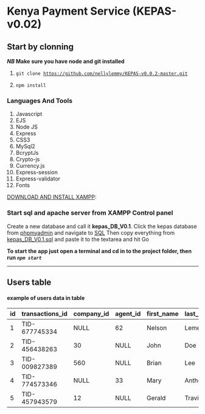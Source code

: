 # Kenya Payment Service (KEPAS-v0.02)

## Start by clonning

<b><i>NB</i> Make sure you have node and git installed</b>

1. <code>git clone https://github.com/nellylemmy/KEPAS-v0.0.2-master.git</code>

2. <code>npm install</code>

### Languages And Tools 
1. Javascript
2. EJS
3. Node JS
4. Express
5. CSS3
6. MySql2
7. BcryptJs
8. Crypto-js
9. Currency.js
10. Express-session
11. Express-validator
12. Fonts


[DOWNLOAD AND INSTALL XAMPP](https://www.apachefriends.org/download.html):
### Start sql and apache server from XAMPP Control panel
Create a new database and call it <b>kepas_DB_V0.1</b>. Click the kepas database from [phpmyadmin](http://localhost/phpmyadmin/index.php) and navigate to [SQL](http://localhost/phpmyadmin/index.php?route=/server/sql) Then copy everything from [kepas_DB_V0.1.sql](kepas_DB_V0.1.sql) and paste it to the textarea and hit Go

<b>To start the app just open a terminal and cd in to the project folder, then run <em><code>npm start</code></em></b>
<hr>

## Users table
#### example of users data in table

|**id**|**transactions_id**|**company_id**|**agent_id**|**first_name**|**last_name**|**phone**|
| ---| --------------- | ---------- | ----------| ---------- | --------- | ------------ |
| 1  | TID-677745334   |NULL        |   62      |   Nelson   |  Lemein   | 072534892095 |
| 2  | TID-456438263   |30          |   NULL    |   John     |  Doe      | 079201863723 |
| 3  | TID-009827389   |560         |   NULL    |   Brian    |  Lee      | 072565437829 |
| 4  | TID-774573346   |NULL        |   33      |   Mary     |  Anthony  | 077556634291 |
| 5  | TID-457943579   |12          |   NULL    |   Gerald    |  Travis   | 071009736228 |
                                   
